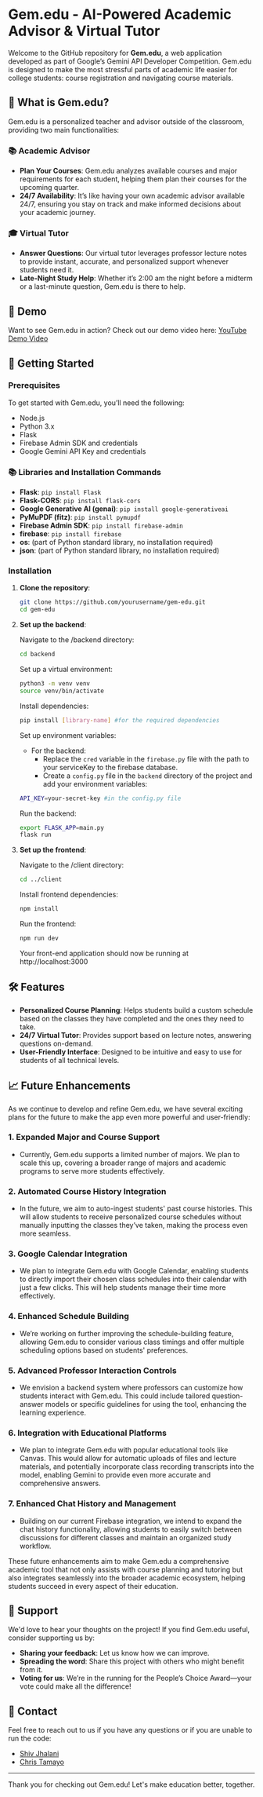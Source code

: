 # Gem.edu - AI-Powered Academic Advisor & Virtual Tutor

Welcome to the GitHub repository for **Gem.edu**, a web application developed as part of Google’s Gemini API Developer Competition. Gem.edu is designed to make the most stressful parts of academic life easier for college students: course registration and navigating course materials.

## 🌟 What is Gem.edu?

Gem.edu is a personalized teacher and advisor outside of the classroom, providing two main functionalities:

### 📚 Academic Advisor
- **Plan Your Courses**: Gem.edu analyzes available courses and major requirements for each student, helping them plan their courses for the upcoming quarter.
- **24/7 Availability**: It’s like having your own academic advisor available 24/7, ensuring you stay on track and make informed decisions about your academic journey.

### 🎓 Virtual Tutor
- **Answer Questions**: Our virtual tutor leverages professor lecture notes to provide instant, accurate, and personalized support whenever students need it.
- **Late-Night Study Help**: Whether it’s 2:00 am the night before a midterm or a last-minute question, Gem.edu is there to help.

## 🎥 Demo

Want to see Gem.edu in action? Check out our demo video here: [YouTube Demo Video]([https://youtube.com/project](https://www.youtube.com/watch?v=BVtw-ZKlJEM))

## 🚀 Getting Started

### Prerequisites

To get started with Gem.edu, you’ll need the following:

- Node.js
- Python 3.x
- Flask
- Firebase Admin SDK and credentials
- Google Gemini API Key and credentials

### 📚 Libraries and Installation Commands

- **Flask**: `pip install Flask`
- **Flask-CORS**: `pip install flask-cors`
- **Google Generative AI (genai)**: `pip install google-generativeai`
- **PyMuPDF (fitz)**: `pip install pymupdf`
- **Firebase Admin SDK**: `pip install firebase-admin`
- **firebase**: `pip install firebase`
- **os**: (part of Python standard library, no installation required)
- **json**: (part of Python standard library, no installation required)


### Installation

1. **Clone the repository**:
    ```bash
    git clone https://github.com/yourusername/gem-edu.git
    cd gem-edu
    ```

2. **Set up the backend**:  

    Navigate to the /backend directory:  
    ```bash
    cd backend
    ```

    Set up a virtual environment:
    ```bash
    python3 -m venv venv
    source venv/bin/activate
    ```

    Install dependencies:
    ```bash
    pip install [library-name] #for the required dependencies
    ```

    Set up environment variables:  
      - For the backend: 
        - Replace the `cred` variable in the `firebase.py` file with the path to your serviceKey to the firebase database. 
        - Create a `config.py` file in the `backend` directory of the project and add your environment variables:
    
    ```bash
    API_KEY=your-secret-key #in the config.py file
    ```

    Run the backend:
    ```bash
    export FLASK_APP=main.py
    flask run
    ```

3. **Set up the frontend**:  

    Navigate to the /client directory:
    ```bash
    cd ../client
    ```

    Install frontend dependencies:
    ```bash
    npm install
    ```

    Run the frontend:
    ```bash
    npm run dev
    ```

    Your front-end application should now be running at http://localhost:3000


## 🛠️ Features

- **Personalized Course Planning**: Helps students build a custom schedule based on the classes they have completed and the ones they need to take.
- **24/7 Virtual Tutor**: Provides support based on lecture notes, answering questions on-demand.
- **User-Friendly Interface**: Designed to be intuitive and easy to use for students of all technical levels.

## 📈 Future Enhancements

As we continue to develop and refine Gem.edu, we have several exciting plans for the future to make the app even more powerful and user-friendly:

### 1. Expanded Major and Course Support
- Currently, Gem.edu supports a limited number of majors. We plan to scale this up, covering a broader range of majors and academic programs to serve more students effectively.

### 2. Automated Course History Integration
- In the future, we aim to auto-ingest students' past course histories. This will allow students to receive personalized course schedules without manually inputting the classes they’ve taken, making the process even more seamless.

### 3. Google Calendar Integration
- We plan to integrate Gem.edu with Google Calendar, enabling students to directly import their chosen class schedules into their calendar with just a few clicks. This will help students manage their time more effectively.

### 4. Enhanced Schedule Building
- We’re working on further improving the schedule-building feature, allowing Gem.edu to consider various class timings and offer multiple scheduling options based on students' preferences.

### 5. Advanced Professor Interaction Controls
- We envision a backend system where professors can customize how students interact with Gem.edu. This could include tailored question-answer models or specific guidelines for using the tool, enhancing the learning experience.

### 6. Integration with Educational Platforms
- We plan to integrate Gem.edu with popular educational tools like Canvas. This would allow for automatic uploads of files and lecture materials, and potentially incorporate class recording transcripts into the model, enabling Gemini to provide even more accurate and comprehensive answers.

### 7. Enhanced Chat History and Management
- Building on our current Firebase integration, we intend to expand the chat history functionality, allowing students to easily switch between discussions for different classes and maintain an organized study workflow.

These future enhancements aim to make Gem.edu a comprehensive academic tool that not only assists with course planning and tutoring but also integrates seamlessly into the broader academic ecosystem, helping students succeed in every aspect of their education.


## 🙏 Support

We'd love to hear your thoughts on the project! If you find Gem.edu useful, consider supporting us by:
- **Sharing your feedback**: Let us know how we can improve.
- **Spreading the word**: Share this project with others who might benefit from it.
- **Voting for us**: We’re in the running for the People’s Choice Award—your vote could make all the difference!

## 💬 Contact

Feel free to reach out to us if you have any questions or if you are unable to run the code:
- [Shiv Jhalani](mailto:shivjhalani@gmail.com)
- [Chris Tamayo](mailto:chriswtamayo@gmail.com)

---

Thank you for checking out Gem.edu! Let's make education better, together.
